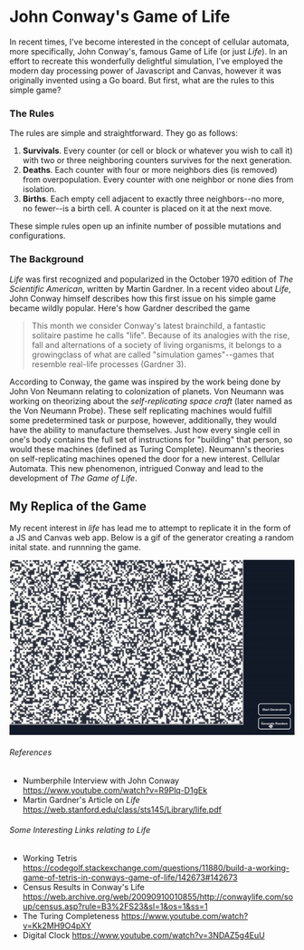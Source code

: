 # John Conway's Game of Life
In recent times, I've become interested in the concept of cellular automata, more specifically, John Conway's, famous Game of Life (or just *Life*). In an effort to recreate
this wonderfully delightful simulation, I've employed the modern day processing power of Javascript and Canvas, however it was originally
invented using a Go board. But first, what are the rules to this simple game?

### The Rules
The rules are simple and straightforward. They go as follows:
1. **Survivals**. Every counter (or cell or block or whatever you wish to call it) with two or three neighboring counters survives for the next generation.
2. **Deaths**. Each counter with four or more neighbors dies (is removed) from overpopulation. Every
counter with one neighbor or none dies from isolation.
3. **Births**. Each empty cell adjacent to exactly three neighbors--no more, no fewer--is a birth cell. A
counter is placed on it at the next move.

These simple rules open up an infinite number of possible mutations and configurations.

 ### The Background
 *Life* was first recognized and popularized in the October 1970 edition of *The Scientific American*, written by Martin Gardner. In a recent video about *Life*, 
 John Conway himself describes how this first issue on his simple game became wildly popular. Here's how Gardner described the game
 >  This month we consider Conway's latest brainchild, a fantastic solitaire pastime he calls "life". Because of its analogies with the rise, fall and alternations of a society of living organisms, it belongs to a growingclass of what are called "simulation games"--games that resemble real-life processes (Gardner 3). 

According to Conway, the game was inspired by the work being done by John Von Neumann relating to colonization of planets. Von Neumann was working on theorizing about the 
*self-replicating space craft* (later named as the Von Neumann Probe). These self replicating machines would fulfill some predetermined task or purpose, however,
additionally, they would have the ability to manufacture themselves. Just how every single cell in one's body contains the full set of instructions for "building"
that person, so would these machines (defined as Turing Complete). Neumann's theories on self-replicating machines opened the door for a new interest. Cellular Automata.
This new phenomenon, intrigued Conway and lead to the development of *The Game of Life*.

## My Replica of the Game
My recent interest in *life* has lead me to attempt to replicate it in the form of a JS and Canvas web app. Below is a gif of the generator creating a random inital state. and runnning the game.

![animated gif of gol](assets/golvid.gif)


###### References
- Numberphile Interview with John Conway https://www.youtube.com/watch?v=R9Plq-D1gEk
- Martin Gardner's Article on *Life* https://web.stanford.edu/class/sts145/Library/life.pdf

###### Some Interesting Links relating to *Life*
- Working Tetris https://codegolf.stackexchange.com/questions/11880/build-a-working-game-of-tetris-in-conways-game-of-life/142673#142673
- Census Results in Conway's Life https://web.archive.org/web/20090910010855/http://conwaylife.com/soup/census.asp?rule=B3%2FS23&sl=1&os=1&ss=1
- The Turing Completeness https://www.youtube.com/watch?v=Kk2MH9O4pXY
- Digital Clock https://www.youtube.com/watch?v=3NDAZ5g4EuU

